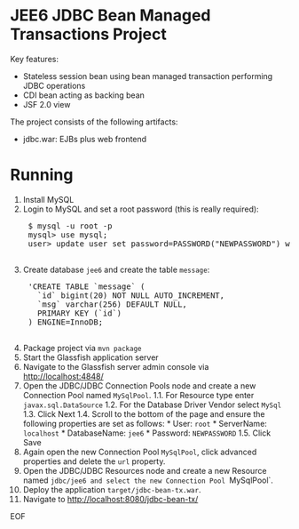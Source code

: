 JEE6 JDBC Bean Managed Transactions Project
===========================================

Key features:

- Stateless session bean using bean managed transaction performing JDBC operations
- CDI bean acting as backing bean
- JSF 2.0 view

The project consists of the following artifacts:

- jdbc.war: EJBs plus web frontend

Running
=======

1. Install MySQL
2. Login to MySQL and set a root password (this is really required):
    <pre>
    $ mysql -u root -p
    mysql> use mysql;
    user> update user set password=PASSWORD("NEWPASSWORD") where User='root';
    </pre>
3. Create database `jee6` and create the table `message`:
    <pre>
    'CREATE TABLE `message` (
      `id` bigint(20) NOT NULL AUTO_INCREMENT,
      `msg` varchar(256) DEFAULT NULL,
      PRIMARY KEY (`id`)
    ) ENGINE=InnoDB;
    </pre>
4. Package project via `mvn package`
5. Start the Glassfish application server
5. Navigate to the Glassfish server admin console via [http://localhost:4848/](http://localhost:4848/)
6. Open the JDBC/JDBC Connection Pools node and create a new Connection Pool named `MySqlPool`.
    1.1. For Resource type enter `javax.sql.DataSource`
    1.2. For the Database Driver Vendor select `MySql`
    1.3. Click Next
    1.4. Scroll to the bottom of the page and ensure the following properties are set as follows:
        * User: `root`
        * ServerName: `localhost`
        * DatabaseName: `jee6`
        * Password: `NEWPASSWORD`
    1.5. Click Save
7. Again open the new Connection Pool `MySqlPool`, click advanced properties and delete the `url` property.
8. Open the JDBC/JDBC Resources node and create a new Resource named `jdbc/jee6 and select the new Connection Pool `MySqlPool`.
9. Deploy the application `target/jdbc-bean-tx.war`.
10. Navigate to [http://localhost:8080/jdbc-bean-tx/](http://localhost:8080/jdbc-bean-tx/)


EOF
